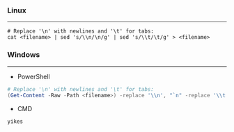
### Linux
---

```shell
# Replace '\n' with newlines and '\t' for tabs:
cat <filename> | sed 's/\\n/\n/g' | sed 's/\\t/\t/g' > <filename>
```


### Windows
---

- PowerShell
```powershell
# Replace '\n' with newlines and '\t' for tabs:
(Get-Content -Raw -Path <filename>) -replace '\\n', "`n" -replace '\\t', "`t" | Set-Content -Path <filename>
```

- CMD
```
yikes
```